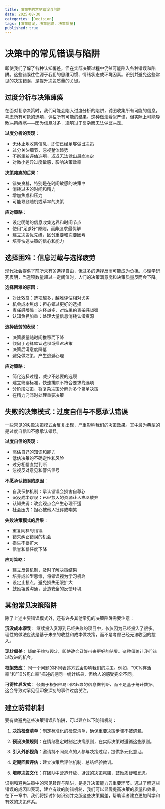 ```yaml
---
title: 决策中的常见错误与陷阱
date: 2025-08-30
categories: [Decision]
tags: [决策错误, 决策陷阱, 决策质量]
published: true
---
```


# 决策中的常见错误与陷阱

即使我们了解了各种认知偏差，但在实际决策过程中仍然可能陷入各种错误和陷阱。这些错误往往源于我们的思维习惯、情绪状态或环境因素。识别并避免这些常见的决策错误，是提升决策质量的关键。

## 过度分析与决策瘫痪

在面对复杂决策时，我们可能会陷入过度分析的陷阱，试图收集所有可能的信息，考虑所有可能的选项，评估所有可能的结果。这种做法看似严谨，但实际上可能导致决策瘫痪——因为信息过多、选项过于复杂而无法做出决定。

**过度分析的表现**：
- 无休止地收集信息，即使已经足够做出决策
- 过分关注细节，忽视整体趋势
- 不断重新评估选项，迟迟无法做出最终决定
- 对微小差异过度敏感，影响决策效率

**决策瘫痪的后果**：
- 错失良机，特别是在时间敏感的决策中
- 消耗过多的时间和精力
- 增加焦虑和压力
- 可能导致随机或草率的决策

**应对策略**：
- 设定明确的信息收集边界和时间节点
- 使用"足够好"原则，而非追求最优解
- 建立决策优先级，区分重要和次要因素
- 培养快速决策的信心和能力

## 选择困难：信息过载与选择疲劳

现代社会提供了前所未有的选择自由，但过多的选择反而可能成为负担。心理学研究表明，当选项数量超过一定阈值时，人们的决策满意度和决策质量反而会下降。

**选择困难的原因**：
- 对比效应：选项越多，越难评估相对优劣
- 机会成本焦虑：担心错过更好的选择
- 责任感增强：选择越多，对结果的责任感越强
- 认知负担加重：处理大量信息消耗认知资源

**选择疲劳的表现**：
- 决策质量随时间推移而下降
- 倾向于选择默认选项或推迟决策
- 决策后满意度降低
- 避免做决策，产生逃避心理

**应对策略**：
- 简化选择过程，减少不必要的选项
- 建立筛选标准，快速排除不符合要求的选项
- 分阶段决策，将复杂决策分解为多个简单决策
- 在精力充沛时处理重要决策

## 失败的决策模式：过度自信与不愿承认错误

一些常见的失败决策模式会反复出现，严重影响我们的决策效果。其中最为典型的是过度自信和不愿承认错误。

**过度自信的表现**：
- 高估自己的知识和能力
- 低估决策的不确定性和风险
- 过分相信直觉判断
- 忽视反对意见和警告信号

**不愿承认错误的原因**：
- 自我保护机制：承认错误会损害自尊心
- 沉没成本谬误：已经投入的资源让人难以放弃
- 认知失调：改变观点会产生心理不适
- 社会压力：担心被他人批评或嘲笑

**失败决策模式的后果**：
- 重复同样的错误
- 错失纠正错误的机会
- 损失不断扩大
- 信誉和信任度下降

**应对策略**：
- 建立反馈机制，及时了解决策结果
- 培养成长型思维，将错误视为学习机会
- 设定止损点，避免损失无限扩大
- 鼓励坦诚沟通，营造安全的反馈环境

## 其他常见决策陷阱

除了上述主要错误模式外，还有许多其他常见的决策陷阱需要注意：

**沉没成本谬误**：
继续投入资源到已经失败的项目中，仅仅因为已经投入了很多。理性的做法应该是基于未来的收益和成本做决策，而不是考虑已经无法收回的投入。

**现状偏差**：
倾向于维持现状，即使改变可能带来更好的结果。这种偏差让我们错过改进的机会。

**框架效应**：
同一个问题的不同表述方式会影响我们的决策。例如，"90%存活率"和"10%死亡率"描述的是同一统计结果，但给人的感受完全不同。

**可得性启发式**：
倾向于根据容易回忆起来的信息做判断，而不是基于统计数据。这会导致对罕见但印象深刻的事件过度关注。

## 建立防错机制

要有效避免这些决策错误和陷阱，可以建立以下防错机制：

1. **决策检查清单**：制定标准化的检查清单，确保重要决策步骤不被遗漏。

2. **预设决策规则**：在情绪稳定时制定决策原则，在实际决策时遵循这些原则。

3. **引入外部视角**：邀请持不同观点的人参与决策过程，提供多元化意见。

4. **定期回顾评估**：建立决策后评估机制，总结经验教训。

5. **培养决策文化**：在团队中营造开放、坦诚的决策氛围，鼓励质疑和反思。

识别和避免决策中的常见错误与陷阱，是提升决策能力的重要环节。通过了解这些错误的成因和表现，建立有效的防错机制，我们可以显著提高决策的质量和效果。在下一章中，我们将探讨如何识别并克服这些决策偏差，帮助读者建立更加科学和有效的决策体系。